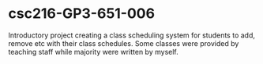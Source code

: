 # csc216-GP3-651-006
Introductory project creating a class scheduling system for students to add, remove etc with their class schedules. Some classes were provided by teaching staff while majority were written by myself.
